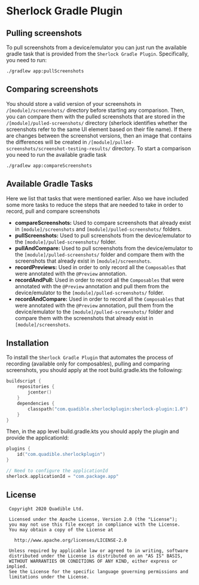 # Sherlock Gradle Plugin

## Pulling screenshots 
To pull screenshots from a device/emulator you can just run the available gradle task that is provided
from the `Sherlock Gradle Plugin`. Specifically, you need to run: 
```shell script
./gradlew app:pullScreenshots
```

## Comparing screenshots
You should store a valid version of your screenshots in `/[module]/screenshots/` directory before starting
any comparison. Then, you can compare them with the pulled screenshots that are stored in the 
`/[module]/pulled-screenshots/` directory (sherlock identifies whether the screenshots refer to the 
same UI element based on their file name). If there are changes between the screenshot versions, then
an image that contains the differences will be created in `/[module]/pulled-screenshots/screenshot-testing-results/`
directory. To start a comparison you need to run the available gradle task 
```shell script
./gradlew app:compareScreenshots
```

## Available Gradle Tasks
Here we list that tasks that were mentioned earlier. Also we have included some more tasks to reduce
the steps that are needed to take in order to record, pull and compare screenshots

- **compareScreenshots:** Used to compare screenshots that already exist in `[module]/screenshots` and `[module]/pulled-screenshots/` folders.
- **pullScreenshots:** Used to pull screenshots from the device/emulator to the `[module]/pulled-screenshots/` folder.
- **pullAndCompare:** Used to pull screenshots from the device/emulator to the `[module]/pulled-screenshots/` folder and compare them with the screenshots that already exist in `[module]/screenshots`.
- **recordPreviews:** Used in order to only record all the `Composables` that were annotated with the `@Preview` annotation.
- **recordAndPull:** Used in order to record all the `Composables` that were annotated with the `@Preview` annotation and pull them from the device/emulator to the `[module]/pulled-screenshots/` folder.
- **recordAndCompare:** Used in order to record all the `Composables` that were annotated with the `@Preview` annotation, pull them from the device/emulator to the `[module]/pulled-screenshots/` folder and compare them with the screenshots that already exist in `[module]/screenshots`.

## Installation
To install the `Sherlock Gradle Plugin` that automates the process of recording (available only for 
composables), pulling and comparing screenshots, you should apply at the root build.gradle.kts the 
following: 
```kotlin
buildscript {
    repositories {
        jcenter()
    }
    dependencies {
        classpath("com.quadible.sherlockplugin:sherlock-plugin:1.0")
    }
}
```
Then, in the app level build.gradle.kts you should apply the plugin and provide the applicationId:
```kotlin
plugins {
    id("com.quadible.sherlockplugin")
}

// Need to configure the applicationId
sherlock.applicationId = "com.package.app"
```

## License
```
 Copyright 2020 Quadible Ltd.
 
 Licensed under the Apache License, Version 2.0 (the "License");
 you may not use this file except in compliance with the License.
 You may obtain a copy of the License at
 
   http://www.apache.org/licenses/LICENSE-2.0
 
 Unless required by applicable law or agreed to in writing, software
 distributed under the License is distributed on an "AS IS" BASIS,
 WITHOUT WARRANTIES OR CONDITIONS OF ANY KIND, either express or implied.
 See the License for the specific language governing permissions and
 limitations under the License.
```

